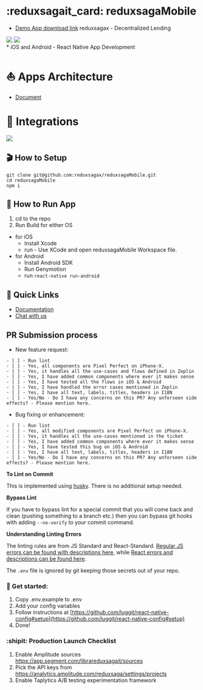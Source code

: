 # :reduxsagait_card: reduxsagaMobile
* [Demo App download link](https://betafamily.com/app/22644/item/39953/5b67e9b7)
reduxsagax - Decentralized Lending
<div>
  <img src='https://github.com/reduxsagax/reduxsagaMobile/blob/master/Docs/appImg1.png' />
  <img src='https://github.com/reduxsagax/reduxsagaMobile/blob/master/Docs/appImg2.png' />
<div>
* iOS and Android - React Native App Development

# :boat: Apps Architecture
* [Document](https://github.com/reduxsagax/reduxsagaMobile/wiki/Apps-Architecture)

# :bridge_at_night: Integrations
<img src="https://github.com/reduxsagax/reduxsagaMobile/blob/master/Docs/Integrations.png" />

## :clapper: How to Setup
```
git clone git@github.com:reduxsagax/reduxsagaMobile.git
cd reduxsagaMobile
npm i
```

## :runner: How to Run App
1. cd to the repo
2. Run Build for either OS
  * for iOS
    * Install Xcode
    * run - Use XCode and open reduxsagaMobile Workspace file.
  * for Android
    * Install Android SDK
    * Run Genymotion
    * run `react-native run-android`

## :link: Quick Links
* [Documentation]()
* [Chat with us]()

## PR Submission process
* New feature request:
```
- [ ] - Run lint
- [ ] - Yes, all components are Pixel Perfect on iPhone-X.
- [ ] - Yes, it handles all the use-cases and flows defined in Zeplin
- [ ] - Yes, I have added common components where ever it makes sense
- [ ] - Yes, I have tested all the flows in iOS & Android
- [ ] - Yes, I have handled the error cases mentioned in Zeplin
- [ ] - Yes, I have all text, labels, titles, headers in I18N
- [ ] - Yes/No - Do I have any concerns on this PR? Any unforseen side effects? - Please mention here.
```
* Bug fixing or enhancement:
```
- [ ] - Run lint
- [ ] - Yes, all modified components are Pixel Perfect on iPhone-X.
- [ ] - Yes, it handles all the use-cases mentioned in the ticket
- [ ] - Yes, I have added common components where ever it makes sense
- [ ] - Yes, I have tested this bug on iOS & Android
- [ ] - Yes, I have all text, labels, titles, headers in I18N
- [ ] - Yes/No - Do I have any concerns on this PR? Any unforseen side effects? - Please mention here.
```

**To Lint on Commit**

This is implemented using [husky](https://github.com/typicode/husky). There is no additional setup needed.

**Bypass Lint**

If you have to bypass lint for a special commit that you will come back and clean (pushing something to a branch etc.) then you can bypass git hooks with adding `--no-verify` to your commit command.

**Understanding Linting Errors**

The linting rules are from JS Standard and React-Standard.  [Regular JS errors can be found with descriptions here](http://eslint.org/docs/rules/), while [React errors and descriptions can be found here](https://github.com/yannickcr/eslint-plugin-react).

The `.env` file is ignored by git keeping those secrets out of your repo.

### :aerial_tramway: Get started:
1. Copy .env.example to .env
2. Add your config variables
3. Follow instructions at [https://github.com/luggit/react-native-config#setup](https://github.com/luggit/react-native-config#setup)
4. Done!

### :shipit: Production Launch Checklist
1. Enable Amplitude sources https://app.segment.com/librareduxsagait/sources
2. Pick the API keys from https://analytics.amplitude.com/reduxsaga/settings/projects
3. Enable Taplytics A/B testing experimentation framework

